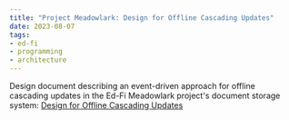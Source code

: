```yaml
---
title: "Project Meadowlark: Design for Offline Cascading Updates"
date: 2023-08-07
tags:
- ed-fi
- programming
- architecture
---
```


Design document describing an event-driven approach for offline cascading
updates in the Ed-Fi Meadowlark project's document storage system: [Design for
Offline Cascading
Updates](https://github.com/Ed-Fi-Exchange-OSS/Meadowlark/blob/main/docs/design/offline-cascading-updates/README.md)
